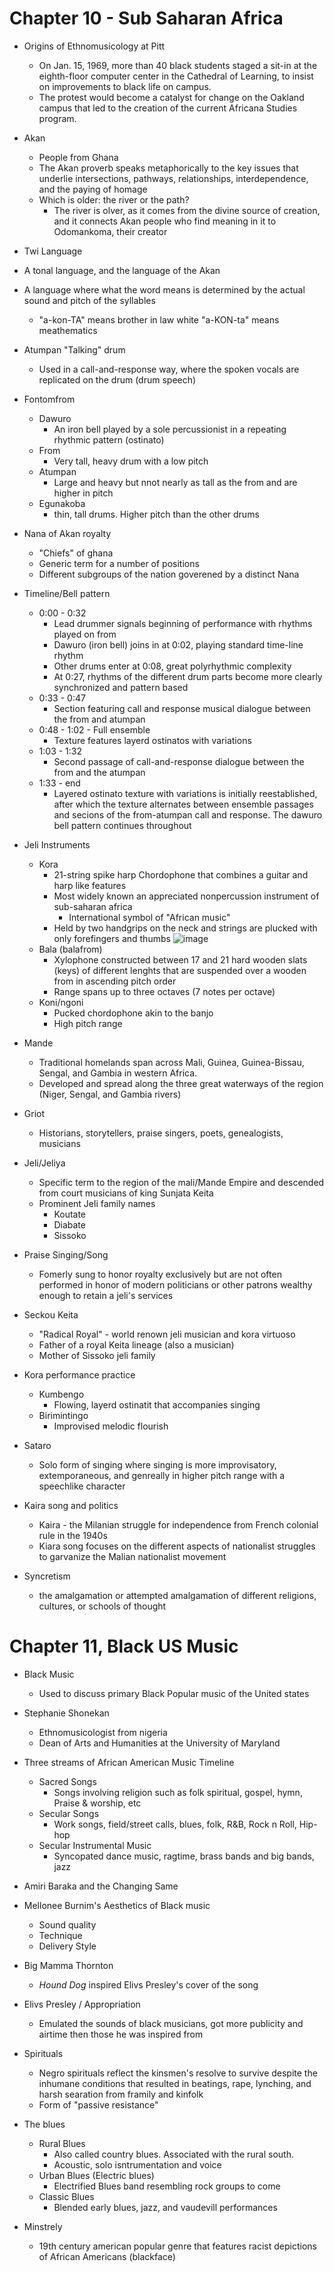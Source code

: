 # Chapter 10 - Sub Saharan Africa

* Origins of Ethnomusicology at Pitt
  * On Jan. 15, 1969, more than 40 black students staged a sit-in at the eighth-floor computer center in the Cathedral of Learning, to insist on improvements to black life on campus.
  * The protest would become a catalyst for change on the Oakland campus that led to the creation of the current Africana Studies program.

* Akan
  * People from Ghana
  * The Akan proverb speaks metaphorically to the key issues that underlie intersections, pathways, relationships, interdependence, and the paying of homage
  * Which is older: the river or the path?
    * The river is olver, as it comes from the divine source of creation, and it connects Akan people who find meaning in it to Odomankoma, their creator
   
*  Twi Language
  * A tonal language, and the language of the Akan
  * A language where what the word means is determined by the actual sound and pitch of the syllables
    * "a-kon-TA" means brother in law white "a-KON-ta" means meathematics

* Atumpan "Talking" drum
  * Used in a call-and-response way, where the spoken vocals are replicated on the drum (drum speech)

* Fontomfrom 
  * Dawuro
    * An iron bell played by a sole percussionist in a repeating rhythmic pattern (ostinato) 
  * From 
    * Very tall, heavy drum with a low pitch 
  * Atumpan
    * Large and heavy but nnot nearly as tall as the from and are higher in pitch
  * Egunakoba
    * thin, tall drums. Higher pitch than the other drums
   
* Nana of Akan royalty
  * "Chiefs" of ghana
  * Generic term for a number of positions
  * Different subgroups of the nation goverened by a distinct Nana
 
* Timeline/Bell pattern
  * 0:00 - 0:32
    * Lead drummer signals beginning of performance with rhythms played on from
    * Dawuro (iron bell) joins in at 0:02, playing standard time-line rhythm
    * Other drums enter at 0:08, great polyrhythmic complexity
    * At 0:27, rhythms of the different drum parts become more clearly synchronized and pattern based
  * 0:33 - 0:47
    * Section featuring call and response musical dialogue between the from and atumpan
  * 0:48 - 1:02 - Full ensemble
    * Texture features layerd ostinatos with variations
  * 1:03 - 1:32
    * Second passage of call-and-response dialogue between the from and the atumpan
  * 1:33 - end
    * Layered ostinato texture with variations is initially reestablished, after which the texture alternates between ensemble passages and secions of the from-atumpan call and response. The dawuro bell pattern continues throughout
   
* Jeli Instruments
  * Kora
    * 21-string spike harp Chordophone that combines a guitar and harp like features
    * Most widely known an appreciated nonpercussion instrument of sub-saharan africa
      * International symbol of "African music"
    * Held by two handgrips on the neck and strings are plucked with only forefingers and thumbs 
    ![image](https://github.com/Clester31/World-Music-Notes/assets/91839534/73dcf229-25c9-4b48-bf2b-2656ff069f09)
  * Bala (balafrom)
    * Xylophone constructed between 17 and 21 hard wooden slats (keys) of different lenghts that are suspended over a wooden from in ascending pitch order
    * Range spans up to three octaves (7 notes per octave)
  * Koni/ngoni
    * Pucked chordophone akin to the banjo
    * High pitch range 
 
* Mande
  * Traditional homelands span across Mali, Guinea, Guinea-Bissau, Sengal, and Gambia in western Africa.
  * Developed and spread along the three great waterways of the region (Niger, Sengal, and Gambia rivers) 
  
* Griot
  *  Historians, storytellers, praise singers, poets, genealogists, musicians
 
* Jeli/Jeliya
  * Specific term to the region of the mali/Mande Empire and descended from court musicians of king Sunjata Keita
  * Prominent Jeli family names
    * Koutate
    * Diabate
    * Sissoko
   
* Praise Singing/Song
  * Fomerly sung to honor royalty exclusively but are not often performed in honor of modern politicians or other patrons wealthy enough to retain a jeli's services
 
* Seckou Keita
  * "Radical Royal" - world renown jeli musician and kora virtuoso
  * Father of a royal Keita lineage (also a musician)
  * Mother of Sissoko jeli family
 
* Kora performance practice
  * Kumbengo
    *  Flowing, layerd ostinatit that accompanies singing
  * Birimintingo
    * Improvised melodic flourish 

* Sataro
  * Solo form of singing where singing is more improvisatory, extemporaneous, and genreally in higher pitch range with a speechlike character
 
* Kaira song and politics
  * Kaira - the Milanian struggle for independence from French colonial rule in the 1940s
  * Kiara song focuses on the different aspects of nationalist struggles to garvanize the Malian nationalist movement
 
* Syncretism
  * the amalgamation or attempted amalgamation of different religions, cultures, or schools of thought
 
# Chapter 11, Black US Music

* Black Music
  * Used to discuss primary Black Popular music of the United states

* Stephanie Shonekan
  *  Ethnomusicologist from nigeria
  *  Dean of Arts and Humanities at the University of Maryland
 
* Three streams of African American Music Timeline
  * Sacred Songs
    * Songs involving religion such as folk spiritual, gospel, hymn, Praise & worship, etc
  * Secular Songs
    * Work songs, field/street calls, blues, folk, R&B, Rock n Roll, Hip-hop 
  * Secular Instrumental Music
    * Syncopated dance music, ragtime, brass bands and big bands, jazz 
 
* Amiri Baraka and the Changing Same
* Mellonee Burnim's Aesthetics of Black music
  * Sound quality
  * Technique
  * Delivery Style
 
* Big Mamma Thornton
  * *Hound Dog* inspired Elivs Presley's cover of the song
 
* Elivs Presley / Appropriation
  *  Emulated the sounds of black musicians, got more publicity and airtime then those he was inspired from
 
* Spirituals
  *  Negro spirituals reflect the kinsmen's resolve to survive despite the inhumane conditions that resulted in beatings, rape, lynching, and harsh searation from framily and kinfolk
  *  Form of "passive resistance"
 
* The blues
  * Rural Blues
    * Also called country blues. Associated with the rural south.
    * Acoustic, solo isntrumentation and voice
  * Urban Blues (Electric blues)
    * Electrified Blues band resembling rock groups to come
  * Classic Blues
    * Blended early blues, jazz, and vaudevill performances
   
* Minstrely
  * 19th century american popular genre that features racist depictions of African Americans (blackface)
 

